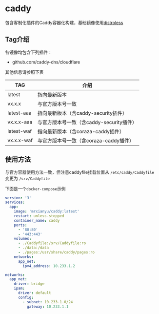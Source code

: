 # caddy

包含客制化插件的Caddy容器化构建，基础镜像使用[distroless](https://github.com/GoogleContainerTools/distroless)

## Tag介绍

各镜像均包含下列插件：
- github.com/caddy-dns/cloudflare

其他信息请参照下表

| TAG | 介绍 |
| --- | --- |
| latest | 指向最新版本 |
| vx.x.x | 与官方版本号一致 |
| latest-aaa | 指向最新版本（含caddy-security插件） |
| vx.x.x-aaa | 与官方版本号一致（含caddy-security插件） |
| latest-waf | 指向最新版本（含coraza-caddy插件） |
| vx.x.x-waf | 与官方版本号一致（含coraza-caddy插件） |

## 使用方法

与官方容器使用方法一致，但注意caddyfile挂载位置从 `/etc/caddy/Caddyfile` 变更为 `/srv/Caddyfile`

下面是一个`docker-compose`示例

```yaml
version: '3'
services:
  app:
    image: 'mrxianyu/caddy:latest'
    restart: unless-stopped
    container_name: caddy
    ports:
      - '80:80'
      - '443:443'
    volumes:
      - ./Caddyfile:/srv/Caddyfile:ro
      - ./data:/data
      - ./pages:/usr/share/caddy/pages:ro
    networks:
      app_net:
        ipv4_address: 10.233.1.2

networks:
  app_net:
    driver: bridge
    ipam:
      driver: default
      config:
        - subnet: 10.233.1.0/24
          gateway: 10.233.1.1
```